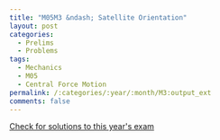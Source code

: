 ```yaml
---
title: "M05M3 &ndash; Satellite Orientation"
layout: post
categories:
  - Prelims
  - Problems
tags:
  - Mechanics
  - M05
  - Central Force Motion
permalink: /:categories/:year/:month/M3:output_ext
comments: false
---
```

<object data="2005M3M.pdf" type="application/pdf" width="100%" height="500"></object>
<div class="message"><a href='https://princetonprelim.com/prelim/15/'>Check for solutions to this year's exam</a></div>